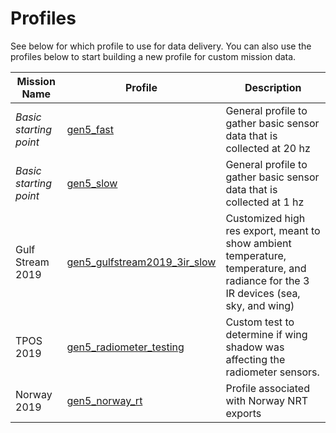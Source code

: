 # Profiles

See below for which profile to use for data delivery. You can also use the profiles below to start building a new profile for custom mission data.

Mission Name | Profile | Description
---|--- | ---
*Basic starting point* | [gen5_fast](https://exporter-controller.saildrone.com/v1/profiles/gen5_fast) | General profile to gather basic sensor data that is collected at 20 hz
*Basic starting point* | [gen5_slow](https://exporter-controller.saildrone.com/v1/profiles/gen5_slow) | General profile to gather basic sensor data that is collected at 1 hz
Gulf Stream 2019 |  [gen5_gulfstream2019_3ir_slow](https://exporter-controller.saildrone.com/v1/profiles/gen5_gulfstream2019_3ir_slow) | Customized high res export, meant to show ambient temperature, temperature, and radiance for the 3 IR devices (sea, sky, and wing)
TPOS 2019 | [gen5_radiometer_testing](https://exporter-controller.saildrone.com/v1/profiles/gen5_radiometer_testing) | Custom test to determine if wing shadow was affecting the radiometer sensors.
Norway 2019 | [gen5_norway_rt](https://exporter-controller.saildrone.com/v1/profiles/gen5_norway_rt) | Profile associated with Norway NRT exports
